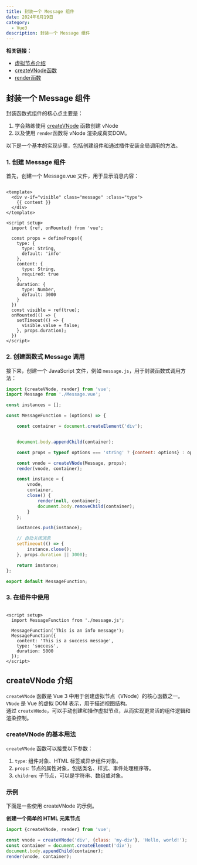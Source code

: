 ```yaml
---
title: 封装一个 Message 组件
date: 2024年6月19日
category:
  - Vue3
description: 封装一个 Message 组件
---
```


**相关链接：**

- [虚拟节点介绍](vnode.component.md)
- [createVNode函数](createVNode.md)
- [render函数](render.md)

## 封装一个 Message 组件

封装函数式组件的核心点主要是：

1. 学会熟练使用 [createVNode](createVNode.md) 函数创建 vNode
2. 以及使用 `render`函数将 vNode 渲染成真实DOM。

以下是一个基本的实现步骤，包括创建组件和通过插件安装全局调用的方法。

### 1. 创建 Message 组件

首先，创建一个 Message.vue 文件，用于显示消息内容：

```vue

<template>
  <div v-if="visible" class="message" :class="type">
    {{ content }}
  </div>
</template>

<script setup>
  import {ref, onMounted} from 'vue';

  const props = defineProps({
    type: {
      type: String,
      default: 'info'
    },
    content: {
      type: String,
      required: true
    },
    duration: {
      type: Number,
      default: 3000
    }
  })
  const visible = ref(true);
  onMounted(() => {
    setTimeout(() => {
      visible.value = false;
    }, props.duration);
  })
</script>
```

### 2. 创建函数式 Message 调用

接下来，创建一个 JavaScript 文件，例如 `message.js`，用于封装函数式调用方法：

```javascript
import {createVNode, render} from 'vue';
import Message from './Message.vue';

const instances = [];

const MessageFunction = (options) => {

    const container = document.createElement('div');


    document.body.appendChild(container);

    const props = typeof options === 'string' ? {content: options} : options;

    const vnode = createVNode(Message, props);
    render(vnode, container);

    const instance = {
        vnode,
        container,
        close() {
            render(null, container);
            document.body.removeChild(container);
        }
    };

    instances.push(instance);

    // 自动关闭消息
    setTimeout(() => {
        instance.close();
    }, props.duration || 3000);

    return instance;
};

export default MessageFunction;

```

### 3. 在组件中使用

```vue

<script setup>
  import MessageFunction from './message.js';

  MessageFunction('This is an info message');
  MessageFunction({
    content: 'This is a success message',
    type: 'success',
    duration: 5000
  });
</script>
```

## createVNode 介绍

`createVNode` 函数是 Vue 3 中用于创建虚拟节点（VNode）的核心函数之一。  
`VNode` 是 Vue 的虚拟 DOM 表示，用于描述视图结构。  
通过 `createVNode`，可以手动创建和操作虚拟节点，从而实现更灵活的组件逻辑和渲染控制。

### createVNode 的基本用法

`createVNode` 函数可以接受以下参数：

1. `type`: 组件对象、HTML 标签或异步组件对象。
2. `props`: 节点的属性对象，包括类名、样式、事件处理程序等。
3. `children`: 子节点，可以是字符串、数组或对象。

### 示例

下面是一些使用 createVNode 的示例。

**创建一个简单的 HTML 元素节点**

```javascript
import {createVNode, render} from 'vue';

const vnode = createVNode('div', {class: 'my-div'}, 'Hello, world!');
const container = document.createElement('div');
document.body.appendChild(container);
render(vnode, container);

```



